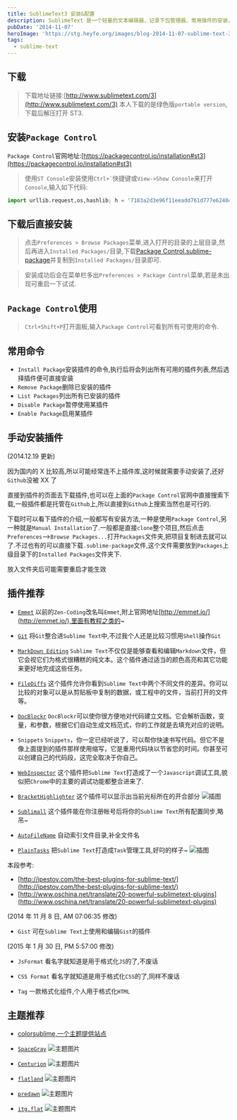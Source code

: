 ```yaml
---
title: SublimeText3 安装&配置
description: SublimeText 是一个轻量的文本编辑器，记录下包管理器、常用插件的安装，常用的命令等。
pubDate: '2014-11-07'
heroImage: 'https://stg.heyfe.org/images/blog-2014-11-07-sublime-text-3-1690763493754.png'
tags:
  - sublime-text
---
```


## 下载

> 下载地址链接:[http://www.sublimetext.com/3](http://www.sublimetext.com/3) 本人下载的是绿色版`portable version`,下载后解压打开 ST3.

## 安装`Package Control`

`Package Control`官网地址:[https://packagecontrol.io/installation#st3](https://packagecontrol.io/installation#st3)

> 使用`ST Console`安装使用`` Ctrl+` ``快捷键或`View->Show Console`来打开`Console`,输入如下代码:

```python
import urllib.request,os,hashlib; h = '7183a2d3e96f11eeadd761d777e62404' + 'e330c659d4bb41d3bdf022e94cab3cd0'; pf = 'Package Control.sublime-package'; ipp = sublime.installed_packages_path(); urllib.request.install_opener( urllib.request.build_opener( urllib.request.ProxyHandler()) ); by = urllib.request.urlopen( 'http://packagecontrol.io/' + pf.replace(' ', '%20')).read(); dh = hashlib.sha256(by).hexdigest(); print('Error validating download (got %s instead of %s), please try manual install' % (dh, h)) if dh != h else open(os.path.join( ipp, pf), 'wb' ).write(by)
```

## 下载后直接安装

> 点击`Preferences > Browse Packages`菜单,进入打开的目录的上层目录,然后再进入`Installed Packages/`目录,下载[Package Control.sublime-package](https://packagecontrol.io/Package%20Control.sublime-package)并复制到`Installed Packages/`目录即可.

> 安装成功后会在菜单栏多出`Preferences > Package Control`菜单,若是未出现可重启一下试试.

## `Package Control`使用

> `Ctrl+Shift+P`打开面板,输入`Package Control`可看到所有可使用的命令.

## 常用命令

-   `Install Package`安装插件的命令,执行后将会列出所有可用的插件列表,然后选择插件便可直接安装
-   `Remove Package`删除已安装的插件
-   `List Packages`列出所有已安装的插件
-   `Disable Package`暂停使用某插件
-   `Enable Package`启用某插件

## 手动安装插件

(2014.12.19 更新)

因为国内的 X 比较高,所以可能经常连不上插件库,这时候就需要手动安装了,还好`Github`没被 XX 了

直接到插件的页面去下载插件,也可以在上面的`Package Control`官网中直接搜索下载,一般插件都是托管在`Github`上,所以直接到`Github`上搜索当然也是可行的.

下载时可以看下插件的介绍,一般都写有安装方法,一种是使用`Package Control`,另一种就是`Manual Installation`了.一般都是直接`clone`整个项目,然后点击`Preferences`-->`Browse Packages...`打开`Packages`文件夹,把项目复制进去就可以了.不过也有的可以直接下载`.sublime-package`文件,这个文件需要放到`Packages`上级目录下的`Installed Packages`文件夹下.

放入文件夹后可能需要重启才能生效

## 插件推荐

-   [`Emmet`](http://emmet.io/) 以前的`Zen-Coding`改名叫`Emmet`,附上官网地址[http://emmet.io/](http://emmet.io/),里面有教程之类的~

-   [`Git`](https://github.com/kemayo/sublime-text-git) 将`Git`整合进`Sublime Text`中,不过我个人还是比较习惯用`Shell`操作`Git`

-   [`MarkDown Editing`](https://github.com/SublimeText-Markdown/MarkdownEditing) `Sublime Text`不仅仅是能够查看和编辑`Markdown`文件，但它会视它们为格式很糟糕的纯文本。这个插件通过适当的颜色高亮和其它功能来更好地完成这些任务。

-   [`FileDiffs`](https://github.com/colinta/SublimeFileDiffs) 这个插件允许你看到`Sublime Text`中两个不同文件的差异。你可以比较的对象可以是从剪贴板中复制的数据，或工程中的文件，当前打开的文件等。

-   [`DocBlockr`](https://github.com/spadgos/sublime-jsdocs) `DocBlockr`可以使你很方便地对代码建立文档。它会解析函数，变量，和参数，根据它们自动生成文档范式，你的工作就是去填充对应的说明。

-   `Snippets` `Snippets`，你一定已经听说了，可以帮你快速书写代码。但它不是像上面提到的插件那样使用缩写，它是重用代码块以节省您的时间。你甚至可以创建自己的代码段，这完全取决于你自己。

-   [`WebInspector`](https://github.com/sokolovstas/SublimeWebInspector) 这个插件把`Sublime Text`打造成了一个`Javascript`调试工具,貌似把`Chrome`中的主要的调试功能都整合进来了.

-   [`BracketHighlighter`](https://sublime.wbond.net/packages/BracketHighlighter) 这个插件可以显示出当前光标所在的开合部分 ![插图](http://zxspace.qiniudn.com/blog/2014-11-7-img-0.jpg)

-   [`Sublimall`](https://sublimall.org/) 这个插件能在你注册帐号后将你的`Sublime Text`所有配置同步,略吊~

-   [`AutoFileName`](https://github.com/BoundInCode/AutoFileName) 自动索引文件目录,补全文件名

-   [`PlainTasks`](https://github.com/aziz/PlainTasks) 把`Sublime Text`打造成`Task`管理工具,好叼的样子~ ![插图](http://zxspace.qiniudn.com/blog/2014-11-7-img-1.jpg)

本段参考:

-   [http://ipestov.com/the-best-plugins-for-sublime-text/](http://ipestov.com/the-best-plugins-for-sublime-text/)
-   [http://www.oschina.net/translate/20-powerful-sublimetext-plugins](http://www.oschina.net/translate/20-powerful-sublimetext-plugins)

(2014 年 11 月 8 日, AM 07:06:35 修改)

-   `Gist` 可在`Sublime Text`上使用和编辑`Gist`的插件

(2015 年 1 月 30 日, PM 5:57:00 修改)

-   `JsFormat` 看名字就知道是用于格式化`JS`的了,不废话

-   `CSS Format` 看名字就知道是用于格式化`CSS`的了,同样不废话

-   `Tag` 一款格式化组件,个人用于格式化`HTML`

## 主题推荐

-   [colorsublime,一个主题提供站点](http://colorsublime.com/)

-   [`SpaceGray`](http://kkga.github.io/spacegray/) ![主题图片](http://zxspace.qiniudn.com/blog/2014-11-7-img-2.jpg)

-   [`Centurion`](https://github.com/allanhortle/Centurion) ![主题图片](http://zxspace.qiniudn.com/blog/2014-11-7-img-3.jpg)

-   [`flatland`](https://github.com/thinkpixellab/flatland) ![主题图片](http://zxspace.qiniudn.com/blog/2014-11-7-img-4.jpg)

-   [`predawn`](https://github.com/jamiewilson/predawn) ![主题图片](http://zxspace.qiniudn.com/blog/2014-11-7-img-5.jpg)

-   [`itg.​flat`](https://sublime.wbond.net/packages/Theme%20-%20itg.flat) ![主题图片](http://zxspace.qiniudn.com/blog/2014-11-7-img-6.jpg)